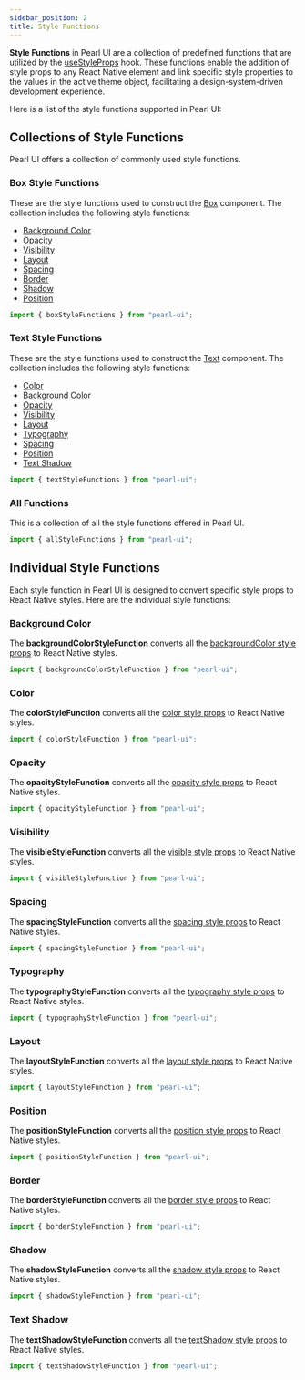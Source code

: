 ```yaml
---
sidebar_position: 2
title: Style Functions
---
```


**Style Functions** in Pearl UI are a collection of predefined functions that are utilized by the [useStyleProps](../hooks/useStyleProps) hook. These functions enable the addition of style props to any React Native element and link specific style properties to the values in the active theme object, facilitating a design-system-driven development experience.

Here is a list of the style functions supported in Pearl UI:

## Collections of Style Functions

Pearl UI offers a collection of commonly used style functions.

### Box Style Functions

These are the style functions used to construct the [Box](../components/layout/Box) component. The collection includes the following style functions:

- [Background Color](#background-color)
- [Opacity](#opacity)
- [Visibility](#visibility)
- [Layout](#layout)
- [Spacing](#spacing)
- [Border](#border)
- [Shadow](#shadow)
- [Position](#position)

```js
import { boxStyleFunctions } from "pearl-ui";
```

### Text Style Functions

These are the style functions used to construct the [Text](../components/typography/Text) component. The collection includes the following style functions:

- [Color](#color)
- [Background Color](#background-color)
- [Opacity](#opacity)
- [Visibility](#visibility)
- [Layout](#layout)
- [Typography](#typography)
- [Spacing](#spacing)
- [Position](#position)
- [Text Shadow](#text-shadow)

```js
import { textStyleFunctions } from "pearl-ui";
```

### All Functions

This is a collection of all the style functions offered in Pearl UI.

```js
import { allStyleFunctions } from "pearl-ui";
```

## Individual Style Functions

Each style function in Pearl UI is designed to convert specific style props to React Native styles. Here are the individual style functions:

### Background Color

The **backgroundColorStyleFunction** converts all the [backgroundColor style props](../core-features/style-props#color-and-background-color) to React Native styles.

```js
import { backgroundColorStyleFunction } from "pearl-ui";
```

### Color

The **colorStyleFunction** converts all the [color style props](../core-features/style-props#color-and-background-color) to React Native styles.

```js
import { colorStyleFunction } from "pearl-ui";
```

### Opacity

The **opacityStyleFunction** converts all the [opacity style props](../core-features/style-props#opacity-and-visibility) to React Native styles.

```js
import { opacityStyleFunction } from "pearl-ui";
```

### Visibility

The **visibleStyleFunction** converts all the [visible style props](../core-features/style-props#opacity-and-visibility) to React Native styles.

```js
import { visibleStyleFunction } from "pearl-ui";
```

### Spacing

The **spacingStyleFunction** converts all the [spacing style props](../core-features/style-props#margin-and-padding) to React Native styles.

```js
import { spacingStyleFunction } from "pearl-ui";
```

### Typography

The **typographyStyleFunction** converts all the [typography style props](../core-features/style-props#typography) to React Native styles.

```js
import { typographyStyleFunction } from "pearl-ui";
```

### Layout

The **layoutStyleFunction** converts all the [layout style props](../core-features/style-props#layout) to React Native styles.

```js
import { layoutStyleFunction } from "pearl-ui";
```

### Position

The **positionStyleFunction** converts all the [position style props](../core-features/style-props#position) to React Native styles.

```js
import { positionStyleFunction } from "pearl-ui";
```

### Border

The **borderStyleFunction** converts all the [border style props](../core-features/style-props#border) to React Native styles.

```js
import { borderStyleFunction } from "pearl-ui";
```

### Shadow

The **shadowStyleFunction** converts all the [shadow style props](../core-features/style-props#shadow) to React Native styles.

```js
import { shadowStyleFunction } from "pearl-ui";
```

### Text Shadow

The **textShadowStyleFunction** converts all the [textShadow style props](../core-features/style-props#textShadow) to React Native styles.

```js
import { textShadowStyleFunction } from "pearl-ui";
```
